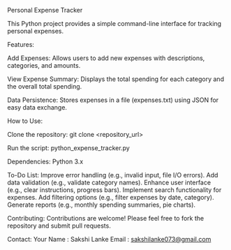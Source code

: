Personal Expense Tracker

This Python project provides a simple command-line interface for tracking personal expenses.

Features:

Add Expenses: Allows users to add new expenses with descriptions, categories, and amounts.

View Expense Summary: Displays the total spending for each category and the overall total spending.

Data Persistence: Stores expenses in a file (expenses.txt) using JSON for easy data exchange.

How to Use:

Clone the repository:
git clone <repository_url>

Run the script:
python_expense_tracker.py

Dependencies:
Python 3.x

To-Do List:
Improve error handling (e.g., invalid input, file I/O errors).
Add data validation (e.g., validate category names).
Enhance user interface (e.g., clear instructions, progress bars).
Implement search functionality for expenses.
Add filtering options (e.g., filter expenses by date, category).
Generate reports (e.g., monthly spending summaries, pie charts).

Contributing:
Contributions are welcome! Please feel free to fork the repository and submit pull requests.


Contact:
Your Name : Sakshi Lanke
Email : sakshilanke073@gmail.com
